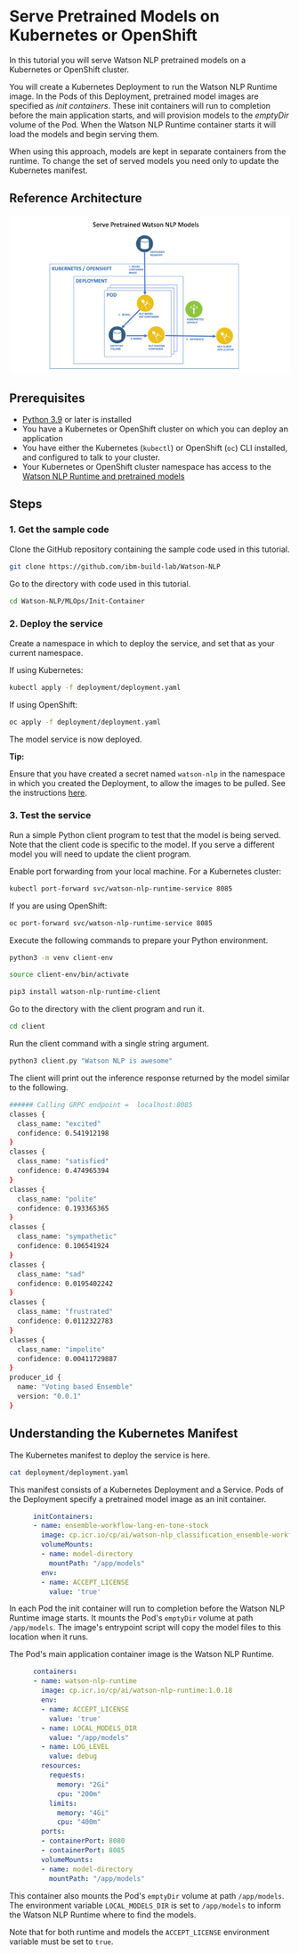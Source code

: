 # Serve Pretrained Models on Kubernetes or OpenShift

In this tutorial you will serve Watson NLP pretrained models on a Kubernetes or OpenShift cluster.

You will create a Kubernetes Deployment to run the Watson NLP Runtime image. In the Pods of this Deployment, pretrained model images are specified as _init containers_. These init containers will run to completion before the main application starts, and will provision models to the _emptyDir_ volume of the Pod. When the Watson NLP Runtime container starts it will load the models and begin serving them.

When using this approach, models are kept in separate containers from the runtime. To change the set of served models you need only to update the Kubernetes manifest.

## Reference Architecture

![Reference architecure](Images/ref-arch-pretrained-models.png)

## Prerequisites

- [Python 3.9](https://www.python.org/downloads/) or later is installed
- You have a Kubernetes or OpenShift cluster on which you can deploy an application
- You have either the Kubernetes (`kubectl`) or OpenShift (`oc`) CLI installed, and configured to talk to your cluster.
- Your Kubernetes or OpenShift cluster namespace has access to the [Watson NLP Runtime and pretrained models](https://github.com/ibm-build-lab/Watson-NLP/blob/main/MLOps/access/README.md#kubernetes-and-openshift)

## Steps

### 1. Get the sample code

Clone the GitHub repository containing the sample code used in this tutorial.

```sh
git clone https://github.com/ibm-build-lab/Watson-NLP
```

Go to the directory with code used in this tutorial.

```sh
cd Watson-NLP/MLOps/Init-Container
```

### 2. Deploy the service

Create a namespace in which to deploy the service, and set that as your current namespace.

If using Kubernetes:

```sh
kubectl apply -f deployment/deployment.yaml
```

If using OpenShift:

```sh
oc apply -f deployment/deployment.yaml
```

The model service is now deployed.

**Tip:**

Ensure that you have created a secret named `watson-nlp` in the namespace in which you created the Deployment, to allow the images to be pulled. See the instructions [here](https://github.com/ibm-build-lab/Watson-NLP/blob/main/MLOps/access/README.md#kubernetes-and-openshift).

### 3. Test the service

Run a simple Python client program to test that the model is being served. Note that the client code is specific to the model. If you serve a different model you will need to update the client program.

Enable port forwarding from your local machine. For a Kubernetes cluster:

```sh
kubectl port-forward svc/watson-nlp-runtime-service 8085
```

If you are using OpenShift:

```sh
oc port-forward svc/watson-nlp-runtime-service 8085
```

Execute the following commands to prepare your Python environment.

```sh
python3 -m venv client-env
```

```sh
source client-env/bin/activate
```

```sh
pip3 install watson-nlp-runtime-client
```

Go to the directory with the client program and run it.

```sh
cd client
```

Run the client command with a single string argument.

```sh
python3 client.py "Watson NLP is awesome"
```

The client will print out the inference response returned by the model similar to the following.

```sh
###### Calling GRPC endpoint =  localhost:8085
classes {
  class_name: "excited"
  confidence: 0.541912198
}
classes {
  class_name: "satisfied"
  confidence: 0.474965394
}
classes {
  class_name: "polite"
  confidence: 0.193365365
}
classes {
  class_name: "sympathetic"
  confidence: 0.106541924
}
classes {
  class_name: "sad"
  confidence: 0.0195402242
}
classes {
  class_name: "frustrated"
  confidence: 0.0112322783
}
classes {
  class_name: "impolite"
  confidence: 0.00411729887
}
producer_id {
  name: "Voting based Ensemble"
  version: "0.0.1"
}
```

## Understanding the Kubernetes Manifest

The Kubernetes manifest to deploy the service is here.

```sh
cat deployment/deployment.yaml
```

This manifest consists of a Kubernetes Deployment and a Service. Pods of the Deployment specify a pretrained model image as an init container.

```yaml
      initContainers:
      - name: ensemble-workflow-lang-en-tone-stock
        image: cp.icr.io/cp/ai/watson-nlp_classification_ensemble-workflow_lang_en_tone-stock:1.0.6
        volumeMounts:
        - name: model-directory
          mountPath: "/app/models"
        env:
        - name: ACCEPT_LICENSE
          value: 'true'
```

In each Pod the init container will run to completion before the Watson NLP Runtime image starts. It mounts the Pod's `emptyDir` volume at path `/app/models`. The image's entrypoint script will copy the model files to this location when it runs.

The Pod's main application container image is the Watson NLP Runtime.

```yaml
      containers:
      - name: watson-nlp-runtime
        image: cp.icr.io/cp/ai/watson-nlp-runtime:1.0.18
        env:
        - name: ACCEPT_LICENSE
          value: 'true'
        - name: LOCAL_MODELS_DIR
          value: "/app/models"
        - name: LOG_LEVEL
          value: debug
        resources:
          requests:
            memory: "2Gi"
            cpu: "200m"
          limits:
            memory: "4Gi"
            cpu: "400m"
        ports:
        - containerPort: 8080
        - containerPort: 8085
        volumeMounts:
        - name: model-directory
          mountPath: "/app/models"
```

This container also mounts the Pod's `emptyDir` volume at path `/app/models`. The environment variable `LOCAL_MODELS_DIR` is set to `/app/models` to inform the Watson NLP Runtime where to find the models.

Note that for both runtime and models the `ACCEPT_LICENSE` environment variable must be set to `true`.
